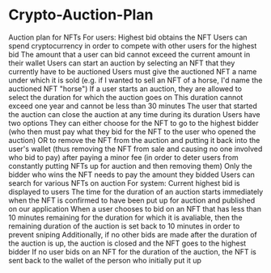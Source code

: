# Crypto-Auction-Plan
Auction plan for NFTs
  For users:
    Highest bid obtains the NFT
    Users can spend cryptocurrency in order to compete with other users for the highest bid
      The amount that a user can bid cannot exceed the current amount in their wallet
    Users can start an auction by selecting an NFT that they currently have to be auctioned
      Users must give the auctioned NFT a name under which it is sold (e.g. if I wanted to sell an NFT of a horse, I'd name the auctioned NFT "horse")
    If a user starts an auction, they are allowed to select the duration for which the auction goes on
      This duration cannot exceed one year and cannot be less than 30 minutes
    The user that started the auction can close the auction at any time during its duration
      Users have two options
        They can either choose for the NFT to go to the highest bidder (who then must pay what they bid for the NFT to the user who opened the auction) 
        OR 
        to remove the NFT from the auction and putting it back into the user's wallet (thus removing the NFT from sale and causing no one involved who bid to pay) after paying a minor fee (in order to deter users from constantly putting NFTs up for auction and then removing them)
    Only the bidder who wins the NFT needs to pay the amount they bidded
    Users can search for various NFTs on auction
  For system:
    Current highest bid is displayed to users
    The time for the duration of an auction starts immediately when the NFT is confirmed to have been put up for auction and published on our application
    When a user chooses to bid on an NFT that has less than 10 minutes remaining for the duration for which it is avaliable, then the remaining duration of the auction is set back to 10 minutes in order to prevent sniping
    Additionally, if no other bids are made after the duration of the auction is up, the auction is closed and the NFT goes to the highest bidder
    If no user bids on an NFT for the duration of the auction, the NFT is sent back to the wallet of the person who initially put it up
